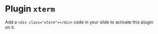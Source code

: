 # Plugin `xterm`

Add a `<div class="xterm"></div>` code in your slide to activate this plugin on it.
